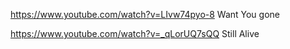 https://www.youtube.com/watch?v=LIvw74pyo-8 Want You gone

https://www.youtube.com/watch?v=_qLorUQ7sQQ Still Alive